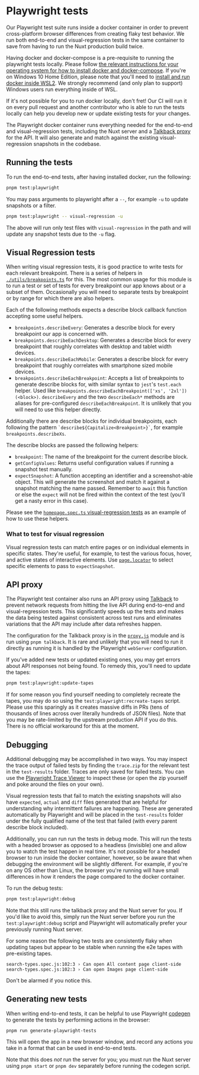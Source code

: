 # Playwright tests

Our Playwright test suite runs inside a docker container in order to prevent cross-platform browser differences from creating flaky test behavior. We run both end-to-end and visual-regression tests in the same container to save from having to run the Nuxt production build twice.

Having docker and docker-compose is a pre-requisite to running the playwright tests locally. Please follow [the relevant instructions for your operating system for how to install docker and docker-compose](https://docs.docker.com/get-docker/). If you're on Windows 10 Home Edition, please note that you'll need to [install and run docker inside WSL2](https://www.freecodecamp.org/news/how-to-run-docker-on-windows-10-home-edition/). We strongly recommend (and only plan to support) Windows users run everything inside of WSL.

If it's not possible for you to run docker locally, don't fret! Our CI will run it on every pull request and another contributor who is able to run the tests locally can help you develop new or update existing tests for your changes.

The Playwright docker container runs everything needed for the end-to-end and visual-regression tests, including the Nuxt server and a [Talkback proxy](https://github.com/ijpiantanida/talkback) for the API. It will also generate and match against the existing visual-regression snapshots in the codebase.

## Running the tests

To run the end-to-end tests, after having installed docker, run the following:

```bash
pnpm test:playwright
```

You may pass arguments to playwright after a `--`, for example `-u` to update snapshots or a filter.

```bash
pnpm test:playwright -- visual-regression -u
```

The above will run only test files with `visual-regression` in the path and will update any snapshot tests due to the `-u` flag.

## Visual Regression tests

When writing visual regression tests, it is good practice to write tests for each relevant breakpoint. There is a series of helpers in [`./utils/breakpoints.ts`](./utils/breakpoints.ts) for this. The most common usage for this module is to run a test or set of tests for every breakpoint our app knows about or a subset of them. Occasionally you will need to separate tests by breakpoint or by range for which there are also helpers.

Each of the following methods expects a describe block callback function accepting some useful helpers.

- `breakpoints.describeEvery`: Generates a describe block for every breakpoint our app is concerned with.
- `breakpoints.describeEachDesktop`: Generates a describe block for every breakpoint that roughly correlates with desktop and tablet width devices.
- `breakpoints.describeEachMobile`: Generates a describe block for every breakpoint that roughly correlates with smartphone sized mobile devices.
- `breakpoints.describeEachBreakpoint`: Accepts a list of breakpoints to generate describe blocks for, with similar syntax to `jest`'s `test.each` helper. Used like `breakpoints.describeEachBreakpoint(['xs', '2xl'])(<block>)`. `describeEvery` and the two `describeEach*` methods are aliases for pre-configured `describeEachBreakpoint`. It is unlikely that you will need to use this helper directly.

Additionally there are describe blocks for individual breakpoints, each following the pattern `` `describe${Capitalize<Breakpoint>}` ``, for example `breakpoints.describeXs`.

The describe blocks are passed the following helpers:

- `breakpoint`: The name of the breakpoint for the current describe block.
- `getConfigValues`: Returns useful configuration values if running a snapshot test manually.
- `expectSnapshot`: A function accepting an identifier and a screenshot-able object. This will generate the screenshot and match it against a snapshot matching the name passed. Remember to `await` this function or else the `expect` will not be fired within the context of the test (you'll get a nasty error in this case).

Please see the [`homepage.spec.ts` visual-regression tests](./visual-regression/homepage.spec.ts) as an example of how to use these helpers.

### What to test for visual regression

Visual regression tests can match entire pages or on individual elements in specific states. They're useful, for example, to test the various focus, hover, and active states of interactive elements. Use [`page.locator`](https://playwright.dev/docs/api/class-page#page-locator) to select specific elements to pass to `expectSnapshot`.

## API proxy

The Playwright test container also runs an API proxy using [Talkback](https://github.com/ijpiantanida/talkback) to prevent network requests from hitting the live API during end-to-end and visual-regression tests. This significantly speeds up the tests and makes the data being tested against consistent across test runs and eliminates variations that the API may include after data refreshes happen.

The configuration for the Talkback proxy is in the [`proxy.js`](../proxy.js) module and is run using `pnpm talkback`. It is rare and unlikely that you will need to run it directly as running it is handled by the Playwright `webServer` configuration.

If you've added new tests or updated existing ones, you may get errors about API responses not being found. To remedy this, you'll need to update the tapes:

```bash
pnpm test:playwright:update-tapes
```

If for some reason you find yourself needing to completely recreate the tapes, you may do so using the `test:playwright:recreate-tapes` script. Please use this sparingly as it creates massive diffs in PRs (tens of thousands of lines across over literally hundreds of JSON files). Note that you may be rate-limited by the upstream production API if you do this. There is no official workaround for this at the moment.

## Debugging

Additional debugging may be accomplished in two ways. You may inspect the trace output of failed tests by finding the `trace.zip` for the relevant test in the `test-results` folder. Traces are only saved for failed tests. You can use the [Playwright Trace Viewer](https://playwright.dev/docs/trace-viewer) to inspect these (or open the zip yourself and poke around the files on your own).

Visual regression tests that fail to match the existing snapshots will also have `expected`, `actual` and `diff` files generated that are helpful for understanding why intermittent failures are happening. These are generated automatically by Playwright and will be placed in the `test-results` folder under the fully qualified name of the test that failed (with every parent describe block included).

Additionally, you can run run the tests in debug mode. This will run the tests with a headed browser as opposed to a headless (invisible) one and allow you to watch the test happen in real time. It's not possible for a headed browser to run inside the docker container, however, so be aware that when debugging the environment will be slightly different. For example, if you're on any OS other than Linux, the browser you're running will have small differences in how it renders the page compared to the docker container.

To run the debug tests:

```bash
pnpm test:playwright:debug
```

Note that this still runs the talkback proxy and the Nuxt server for you. If you'd like to avoid this, simply run the Nuxt server before you run the `test:playwright:debug` script and Playwright will automatically prefer your previously running Nuxt server.

<aside>
For some reason the following two tests are consistently flaky when updating tapes but appear to be stable when running the e2e tapes with pre-existing tapes.

```
search-types.spec.js:102:3 › Can open All content page client-side
search-types.spec.js:102:3 › Can open Images page client-side
```

Don't be alarmed if you notice this.

</aside>

## Generating new tests

When writing end-to-end tests, it can be helpful to use Playwright [codegen](https://playwright.dev/docs/cli#generate-code) to generate the tests by performing actions in the browser:

```
pnpm run generate-playwright-tests
```

This will open the app in a new browser window, and record any actions you take in a format that can be used in end-to-end tests.

Note that this does _not_ run the server for you; you must run the Nuxt server using `pnpm start` or `pnpm dev` separately before running the codegen script.
